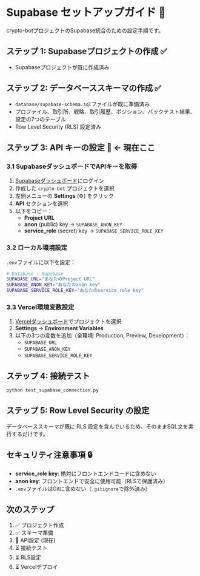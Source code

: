 # Supabase セットアップガイド 🚀

crypto-botプロジェクトのSupabase統合のための設定手順です。

## ステップ 1: Supabaseプロジェクトの作成 ✅

- Supabaseプロジェクトが既に作成済み

## ステップ 2: データベーススキーマの作成 ✅

- `database/supabase-schema.sql`ファイルが既に準備済み
- プロファイル、取引所、戦略、取引履歴、ポジション、バックテスト結果、設定の7つのテーブル
- Row Level Security (RLS) 設定済み

## ステップ 3: API キーの設定 🔄 **← 現在ここ**

### 3.1 SupabaseダッシュボードでAPIキーを取得

1. [Supabaseダッシュボード](https://supabase.com/dashboard)にログイン
2. 作成した `crypto-bot` プロジェクトを選択
3. 左側メニューの **Settings** (⚙️) をクリック
4. **API** セクションを選択
5. 以下をコピー：
   - **Project URL**
   - **anon** (public) key → `SUPABASE_ANON_KEY`
   - **service_role** (secret) key → `SUPABASE_SERVICE_ROLE_KEY`

### 3.2 ローカル環境設定

`.env`ファイルに以下を設定：

```bash
# Database - Supabase
SUPABASE_URL="あなたのProject URL"
SUPABASE_ANON_KEY="あなたのanon key"
SUPABASE_SERVICE_ROLE_KEY="あなたのservice_role key"
```

### 3.3 Vercel環境変数設定

1. [Vercelダッシュボード](https://vercel.com/)でプロジェクトを選択
2. **Settings** → **Environment Variables**
3. 以下の3つの変数を追加（全環境: Production, Preview, Development）：
   - `SUPABASE_URL`
   - `SUPABASE_ANON_KEY`
   - `SUPABASE_SERVICE_ROLE_KEY`

## ステップ 4: 接続テスト

```bash
python test_supabase_connection.py
```

## ステップ 5: Row Level Security の設定

データベーススキーマが既に RLS 設定を含んでいるため、そのままSQL文を実行するだけです。

## セキュリティ注意事項 🔒

- **service_role key**: 絶対にフロントエンドコードに含めない
- **anon key**: フロントエンドで安全に使用可能（RLSで保護済み）
- `.env`ファイルはGitに含めない（`.gitignore`で除外済み）

## 次のステップ

1. ✅ プロジェクト作成
2. ✅ スキーマ準備
3. 🔄 API設定 (現在)
4. ⏳ 接続テスト
5. ⏳ RLS設定
6. ⏳ Vercelデプロイ
